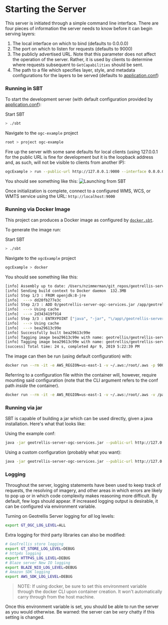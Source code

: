 # Starting the Server

This server is initiated through a simple command line interface. There
are four pieces of information the server needs to know before it can
begin serving layers:
1. The local interface on which to bind (defaults to 0.0.0.0)
2. The port on which to listen for requests (defaults to 9000)
3. The publicly advertised URL. Note that this parameter does not affect
   the operation of the server. Rather, it is used by clients to
   determine where requests subsequent to `GetCapabilities` should be
   sent.
4. The path to a file which specifies layer, style, and metadata configurations
   for the layers to be served (defaults to
   [application.conf](../src/main/resources/application_bak.conf))

### Running in SBT

To start the development server (with default configuration provided by
[application.conf](../src/main/resources/application_bak.conf)):

Start SBT
```sh
> ./sbt
```

Navigate to the `ogc-example` project
```sh
root > project ogc-example
```

Fire up the server with some sane defaults for local clients (using 127.0.0.1
for the public URL is fine for development but it is the loopback address
and, as such, will not be visible to clients from another IP):
```sh
ogcExample > run --public-url http://127.0.0.1:9000 --interface 0.0.0.0 --port 9000
```

You should see something like this:
![Launching from SBT](img/ogcserver-in-console.png)

Once initialization is complete, connect to a configured WMS, WCS, or WMTS
service using the URL: `http://localhost:9000`

### Running via Docker Image

This project can produces a Docker image as configured by [`docker.sbt`](docker.sbt).

To generate the image run:

Start SBT
```sh
> ./sbt
```

Navigate to the `ogcExample` project
```sh
ogcExample > docker
```

You should see something like this:
```sh
[info] Assembly up to date: /Users/nzimmerman/git_repos/geotrellis-server/ogc-example/target/scala-2.11/geotrellis-server-ogc-services.jar
[info] Sending build context to Docker daemon  132.3MB
[info] Step 1/3 : FROM openjdk:8-jre
[info]  ---> dd20fb277e3c
[info] Step 2/3 : ADD 0/geotrellis-server-ogc-services.jar /app/geotrellis-server-ogc-services.jar
[info]  ---> Using cache
[info]  ---> 2d343419f914
[info] Step 3/3 : ENTRYPOINT ["java", "-jar", "\/app\/geotrellis-server-ogc-services.jar"]
[info]  ---> Using cache
[info]  ---> bea29613c99e
[info] Successfully built bea29613c99e
[info] Tagging image bea29613c99e with name: geotrellis/geotrellis-server-ogc-services:latest
[info] Tagging image bea29613c99e with name: geotrellis/geotrellis-server-ogc-services:v3.3.0-SNAPSHOT
[success] Total time: 24 s, completed Apr 9, 2019 5:22:39 PM
```

The image can then be run (using default configuration) with:
```sh
docker run --rm -it -e AWS_REGION=us-east-1 -v ~/.aws:/root/.aws -p 9000:9000 geotrellis/geotrellis-server-ogc-services:latest --public-url http://127.0.0.1:9000 --interface 0.0.0.0 --port 9000
```

Referring to a configuration file within the container will, however,
require mounting said configuration (note that the CLI argument refers
to the conf path *inside* the container).
```sh
docker run --rm -it -e AWS_REGION=us-east-1 -v ~/.aws:/root/.aws -v /path/to/myconf.conf:/tmp/myconf.conf -p 9000:9000 geotrellis/geotrellis-server-ogc-services:latest --public-url http://127.0.0.1:9000 --interface 0.0.0.0 --port 9000 --conf /tmp/myconf.conf
```

### Running via jar

SBT is capable of building a jar which can be used directly, given a
java installation. Here's what that looks like:

Using the example conf:
```sh
java -jar geotrellis-server-ogc-services.jar --public-url http://127.0.0.1:9000 --interface 0.0.0.0 --port 9000
```

Using a custom configuration (probably what you want):
```sh
java -jar geotrellis-server-ogc-services.jar --public-url http://127.0.0.1:9000 --interface 0.0.0.0 --port 9000 --conf /path/to/myconf.conf
```

### Logging

Throughout the server, logging statements have been used to keep track
of requests, the resolving of imagery, and other areas in which errors
are likely to pop up or in which code complexity makes reasoning more
difficult. By default, few logs should appear. If increased logging
output is desirable, it can be configured via environment variable.

Turning on Geotrellis Server logging for *all* log levels:
```sh
export GT_OGC_LOG_LEVEL=ALL
```

Extra logging for third party libraries can also be modified:
```sh
# GeoTrellis store logging
export GT_STORE_LOG_LEVEL=DEBUG
# http4s logging
export HTTP4S_LOG_LEVEL=DEBUG
# Blaze server New IO logging
export BLAZE_NIO_LOG_LEVEL=DEBUG
# Amazon SDK logging
export AWS_SDK_LOG_LEVEL=DEBUG
```

> NOTE: If using docker, be sure to set this environment variable
> through the docker CLI upon container creation. It won't automatically
> carry through from the host machine.

Once this environment variable is set, you should be able to run the
server as you would otherwise. Be warned: the server can be *very*
chatty if this setting is changed.

